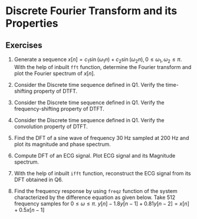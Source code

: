 # Discrete Fourier Transform and its Properties

## Exercises

1. Generate a sequence $x[n] = c_1\sin(\omega_1 n) + c_2 \sin(\omega_2 n), 0 \le \omega_1, \omega_2 \le \pi$. With the help of inbuilt `fft` function, determine the Fourier transform and plot the Fourier spectrum of $x[n]$.

2. Consider the Discrete time sequence defined in Q1. Verify the time-shifting property of DTFT.

3. Consider the Discrete time sequence defined in Q1. Verify the frequency-shifting property of DTFT.

4. Consider the Discrete time sequence defined in Q1. Verify the convolution property of DTFT.

5. Find the DFT of a sine wave of frequency 30 Hz sampled at 200 Hz and plot its magnitude and phase spectrum.

6. Compute DFT of an ECG signal. Plot ECG signal and its Magnitude spectrum.

7. With the help of inbuilt `ifft` function, reconstruct the ECG signal from its DFT obtained in Q6.

8. Find the frequency response by using `freqz` function of the system characterized by the difference equation as given below. Take 512 frequency samples for $0 \le \omega \le \pi$.
   $y[n] - 1.8 y[n-1] + 0.81 y[n-2] = x[n] + 0.5 x[n-1]$
